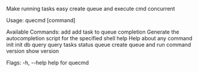 Make running tasks easy
create queue and execute cmd concurrent

Usage:
  quecmd [command]

Available Commands:
  add         add task to queue
  completion  Generate the autocompletion script for the specified shell
  help        Help about any command
  init        init db
  query       query tasks status
  queue       create queue and run command
  version     show version

Flags:
  -h, --help   help for quecmd
